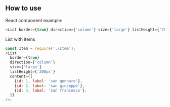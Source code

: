 ## How to use

React component example:

```js
<List border={true} direction={'column'} size={'large'} listHeight={'200px'} />
```

List with items

```js
const Item = require('./Item');
<List
  border={true}
  direction={'column'}
  size={'large'}
  listHeight={'200px'}
  content={[
    {id: 1, label: 'san gennaro'},
    {id: 2, label: 'san giuseppe'},
    {id: 3, label: 'san francesco'},
  ]}
/>;
```
